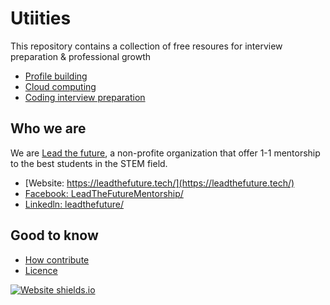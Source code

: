 # Utiities

This repository contains a collection of free resoures for interview preparation &amp; professional growth

* [Profile building](profile_essential/README.md)
* [Cloud computing](cloud_computing/README.md)
* [Coding interview preparation](coding_interview_preparation/README.md)

## Who we are

We are [Lead the future](https://leadthefuture.tech/), a non-profite organization that offer 1-1 mentorship to the best students in the STEM field. 
* [Website: https://leadthefuture.tech/](https://leadthefuture.tech/)
* [Facebook: LeadTheFutureMentorship/](https://www.facebook.com/LeadTheFutureMentorship/)
* [Linkedln: leadthefuture/](https://www.linkedin.com/company/leadthefuture/)

## Good to know

* [How contribute](CONTRIBUTING.md)
* [Licence](LICENCE)

[![Website shields.io](https://img.shields.io/static/v1.svg?label=support&message=us-now&color=green)](https://leadthefuture.tech/dona/)
